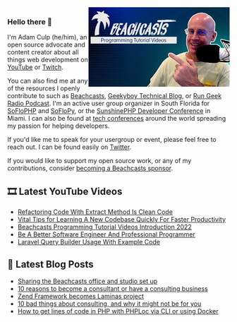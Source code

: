 <img src="https://github.com/adamculp/adamculp/blob/master/mqdefault.jpg" align="right">

### Hello there 👋

I'm Adam Culp (he/him), an open source advocate and content creator about all things web development on [YouTube](https://youtube.com/c/beachcasts) or [Twitch](https://twitch.tv/beachcasts).

You can also find me at any of the resources I openly contribute to such as [Beachcasts](https://beachcasts.com), [Geekyboy Technical Blog](https://geekyboy.com), or [Run Geek Radio Podcast](https://rungeekradio.com). I'm an active user group organizer in South Florida for [SoFloPHP](https://soflophp.org) and [SoFloPy](https://soflopy.org), or the [SunshinePHP Developer Conference](https://sunshinephp.com) in Miami. I can also be found at [tech conferences](https://www.youtube.com/playlist?list=PLsiNQQ5_UdTtsIA0ayykwTLddkqvEwnpX) around the world spreading my passion for helping developers.

If you'd like me to speak for your usergroup or event, please feel free to reach out. I can be found easily on [Twitter](https://twitter.com/adamculp).

If you would like to support my open source work, or any of my contributions, consider [becoming a Beachcasts sponsor](https://github.com/sponsors/Beachcasts).

## 🎞️ Latest YouTube Videos
<!-- YOUTUBE-VIDEOS-LIST:START -->
- [Refactoring Code With Extract Method Is Clean Code](https://www.youtube.com/watch?v=mtBrzU13Yqc)
- [Vital Tips for Learning A New Codebase Quickly For Faster Productivity](https://www.youtube.com/watch?v=3A41JaqKj8Q)
- [Beachcasts Programming Tutorial Videos Introduction 2022](https://www.youtube.com/watch?v=qSQe9STyRlk)
- [Be A Better Software Engineer And Professional Programmer](https://www.youtube.com/watch?v=AnoLP33unUw)
- [Laravel Query Builder Usage With Example Code](https://www.youtube.com/watch?v=H4p05Bz4nfg)
<!-- YOUTUBE-VIDEOS-LIST:END -->

## 📰 Latest Blog Posts
<!-- BLOG-POST-LIST:START -->
- [Sharing the Beachcasts office and studio set up](https://geekyboy.com/archives/1486)
- [10 reasons to become a consultant or have a consulting business](https://geekyboy.com/archives/1454)
- [Zend Framework becomes Laminas project](https://geekyboy.com/archives/1440)
- [10 bad things about consulting, and why it might not be for you](https://geekyboy.com/archives/1432)
- [How to get lines of code in PHP with PHPLoc via CLI or using Docker](https://geekyboy.com/archives/1427)
<!-- BLOG-POST-LIST:END -->


<!--
**adamculp/adamculp** is a ✨ _special_ ✨ repository because its `README.md` (this file) appears on your GitHub profile.

Here are some ideas to get you started:

- 🔭 I’m currently working on ...
- 🌱 I’m currently learning ...
- 👯 I’m looking to collaborate on ...
- 🤔 I’m looking for help with ...
- 💬 Ask me about ...
- 📫 How to reach me: ...
- 😄 Pronouns: ...
- ⚡ Fun fact: ...
-->
